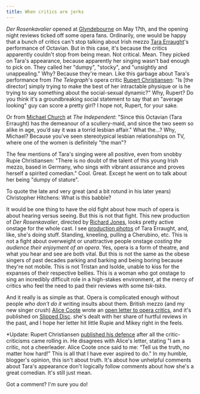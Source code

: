 ```yaml
---
title: When critics are jerks
---
```


_Der Rosenkavalier_ opened at [Glyndebourne](http://glyndebourne.com/production/der-rosenkavalier) on May 17th, and the opening night reviews ticked off some opera fans. Ordinarily, one would be happy that a bunch of critics can't stop talking about Irish mezzo [Tara Erraught](http://imgartists.com/artist/tara_erraught)'s performance of Octavian. But in this case, it's because the critics apparently couldn't stop from being mean. Not critical. Mean. They picked on Tara's appearance, because apparently her singing wasn't bad enough to pick on. They called her "dumpy", "stocky", and "unsightly and unappealing." Why? Because they're mean.
Like this garbage about Tara's performance from _The Telegraph_'s opera critic [Rupert Christiansen](http://www.telegraph.co.uk/culture/music/classicalconcertreviews/10839018/Glyndebourne-2014-Der-Rosenkavalier-review.html): "Is [the director] simply trying to make the best of her intractable physique or is he trying to say something about the social-sexual dynamic?" Why, Rupert? Do you think it's a groundbreaking social statement to say that an "average looking" guy can score a pretty girl? I hope not, Rupert, for your sake.

Or from [Michael Church](http://www.independent.co.uk/arts-entertainment/classical/reviews/der-rosenkavalier-glyndebourne-opera-review-perversely-cast-9395750.html) at _The Independent_: "Since this Octavian (Tara Erraught) has the demeanour of a scullery-maid, and since the two seem so alike in age, you’d say it was a torrid lesbian affair." What the...? Why, Michael? Because you've seen stereotypical lesbian relationships on TV, where one of the women is definitely "the man"?

The few mentions of Tara's singing were all positive, even from snobby Rupie Christiansen: "There is no doubt of the talent of this young Irish mezzo, based in Germany, who sings with vibrant assurance and proves herself a spirited comedian." Cool. Great. Except he went on to talk about her being "dumpy of stature".

To quote the late and very great (and a bit rotund in his later years) Christopher Hitchens: What is this babble?

It would be one thing to have the old fight about how much of opera is about hearing versus seeing. But this is not that fight. This new production of _Der Rosenkavalier_, directed by [Richard Jones](http://www.richardjonesdirector.co.uk/), looks pretty active onstage for the whole cast. I see [production photos](http://glyndebourne.com/production/der-rosenkavalier) of Tara Erraught, and, like, she's doing stuff. Standing, kneeling, pulling a Cherubino, etc. This is not a fight about overweight or unattractive people onstage _costing the audience their enjoyment of an opera_. Yes, opera is a form of theatre, and what you hear and see are both vital. But this is not the same as the obese singers of past decades parking and barking and being boring because they're not mobile. This is not Tristan and Isolde, unable to kiss for the expanses of their respective bellies. This is a woman who got onstage to sing an incredibly difficult role in a high-stakes environment, at the mercy of critics who feel the need to pad their reviews with some _tsk-tsks_.

And it really is as simple as that. Opera is complicated enough without people _who don't do it_ writing insults about them. British mezzo (and my new singer crush) [Alice Coote](/talking-with-singers-alice-coote-mezzo-soprano/) wrote an [open letter to opera critics](http://slippedisc.com/2014/05/alice-coote-an-open-letter-to-opera-critics/), and it's published on [Slipped Disc](http://slippedisc.com/2014/05/singers-in-uproar-at-critical-body-insults-at-glyndebourne/). she's dealt with her share of hurtful reviews in the past, and I hope her letter hit little Rupie and Mikey right in the feels.

*Update: Rupert Christiansen [published his defence](http://www.telegraph.co.uk/culture/music/opera/10844053/I-stand-by-every-word.html) after all the critic-criticisms came rolling in. He disagrees with Alice's letter, stating "I am a critic, not a cheerleader. Alice Coote once said to me: “Tell us the truth, no matter how hard!” This is all that I have ever aspired to do." In my humble, blogger's opinion, this isn't about truth. It's about how unhelpful comments about Tara's appearance don't logically follow comments about how she's a great comedian. It's still just mean.

Got a comment? I'm sure you do!
